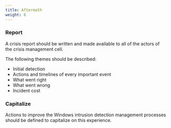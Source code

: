 ```yaml
---
title: Aftermath
weight: 6
---
```

### Report

A crisis report should be written and made available to all of the actors of the crisis management cell.

The following themes should be described:

- Initial detection
- Actions and timelines of every important event
- What went right
- What went wrong
- Incident cost

### Capitalize

Actions to improve the Windows intrusion detection management processes should be defined to capitalize on this experience.
